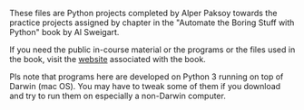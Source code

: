 These files are Python projects completed by Alper Paksoy towards the practice projects 
assigned by chapter  in the "Automate the Boring Stuff with Python" book by Al Sweigart.

If you need the public in-course material or the programs or the files used in the book, 
visit the [website](https://automatetheboringstuff.com/) associated with the book.

Pls note that programs here are developed on Python 3 running on top of Darwin (mac OS).
You may have to tweak some of them if you download and try to run them on especially a 
non-Darwin computer.
